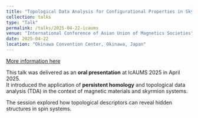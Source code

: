 ```yaml
---
title: "Topological Data Analysis for Configurational Properties in Skyrmion Lattice System: Persistent Homology"
collection: talks
type: "Talk"
permalink: /talks/2025-04-22-icaums
venue: "International Conference of Asian Union of Magnetics Societies"
date: 2025-04-22
location: "Okinawa Convention Center, Okinawa, Japan"
---
```


[More information here](https://www.magnetics.jp/icaums2025/)

This talk was delivered as an **oral presentation** at IcAUMS 2025 in April 2025.  
It introduced the application of **persistent homology** and topological data analysis (TDA) in the context of magnetic materials and skyrmion systems.

The session explored how topological descriptors can reveal hidden structures in spin systems.

